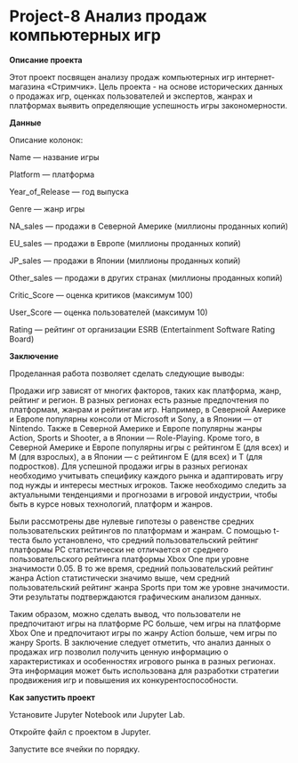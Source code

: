 # Project-8 Анализ продаж компьютерных игр

**Описание проекта**

Этот проект посвящен анализу продаж компьютерных игр интернет-магазина «Стримчик». Цель проекта - на основе исторических данных о продажах игр, оценках пользователей и экспертов, жанрах и платформах выявить определяющие успешность игры закономерности.

**Данные**

Описание колонок:

Name — название игры

Platform — платформа

Year_of_Release — год выпуска

Genre — жанр игры

NA_sales — продажи в Северной Америке (миллионы проданных копий)

EU_sales — продажи в Европе (миллионы проданных копий)

JP_sales — продажи в Японии (миллионы проданных копий)

Other_sales — продажи в других странах (миллионы проданных копий)

Critic_Score — оценка критиков (максимум 100)

User_Score — оценка пользователей (максимум 10)

Rating — рейтинг от организации ESRB (Entertainment Software Rating Board)

**Заключение**

Проделанная работа позволяет сделать следующие выводы:

Продажи игр зависят от многих факторов, таких как платформа, жанр, рейтинг и регион. В разных регионах есть разные предпочтения по платформам, жанрам и рейтингам игр. Например, в Северной Америке и Европе популярны консоли от Microsoft и Sony, а в Японии — от Nintendo. Также в Северной Америке и Европе популярны жанры Action, Sports и Shooter, а в Японии — Role-Playing. Кроме того, в Северной Америке и Европе популярны игры с рейтингом E (для всех) и M (для взрослых), а в Японии — с рейтингом E (для всех) и T (для подростков). Для успешной продажи игры в разных регионах необходимо учитывать специфику каждого рынка и адаптировать игру под нужды и интересы местных игроков. Также необходимо следить за актуальными тенденциями и прогнозами в игровой индустрии, чтобы быть в курсе новых технологий, платформ и жанров.

Были рассмотрены две нулевые гипотезы о равенстве средних пользовательских рейтингов по платформам и жанрам. С помощью t-теста было установлено, что средний пользовательский рейтинг платформы PC статистически не отличается от среднего пользовательского рейтинга платформы Xbox One при уровне значимости 0.05. В то же время, средний пользовательский рейтинг жанра Action статистически значимо выше, чем средний пользовательский рейтинг жанра Sports при том же уровне значимости. Эти результаты подтверждаются графическим анализом данных.

Таким образом, можно сделать вывод, что пользователи не предпочитают игры на платформе PC больше, чем игры на платформе Xbox One и предпочитают игры по жанру Action больше, чем игры по жанру Sports. В заключение следует отметить, что анализ данных о продажах игр позволил получить ценную информацию о характеристиках и особенностях игрового рынка в разных регионах. Эта информация может быть использована для разработки стратегии продвижения игр и повышения их конкурентоспособности.

**Как запустить проект**

Установите Jupyter Notebook или Jupyter Lab.

Откройте файл с проектом в Jupyter.

Запустите все ячейки по порядку.
